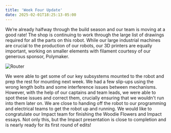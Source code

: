 ```yaml
---
title: 'Week Four Update'
date: 2025-02-01T18:25:13-05:00
---
```

We’re already halfway through the build season and our team is moving at a good rate! The shop is continuing to work through the large list of drawings required for all the parts on this robot. While our large industrial machines are crucial to the production of our robots, our 3D printers are equally important, working on smaller elements with filament courtesy of our generous sponsor, Polymaker.

![Router](2025-02-01-week4-photo.jpg)

We were able to get some of our key subsystems mounted to the robot and prep the rest for mounting next week. We had a few slip-ups using the wrong length bolts and some interference issues between mechanisms. However, with the help of our captains and team leads, we were able to spot these issues and correct them, crucially ensuring that we wouldn't run into them later on. We are close to handing off the robot to our programming and electrical teams to get the robot up and running. We would like to congratulate our Impact team for finishing the Woodie Flowers and Impact essays. Not only this, but the Impact presentation is close to completion and is nearly ready for its first round of edits!

